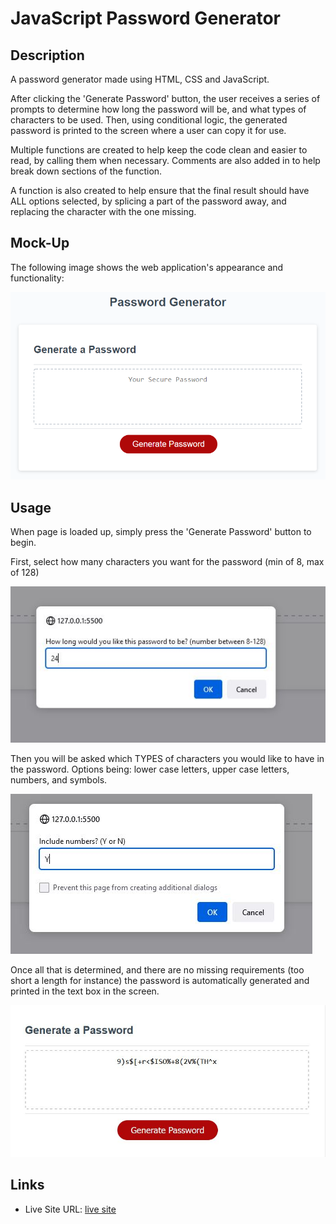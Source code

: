 # JavaScript Password Generator

## Description

A password generator made using HTML, CSS and JavaScript.

After clicking the 'Generate Password' button, the user receives a series of prompts to determine how long the password will be, and what types of characters to be used. Then, using conditional logic, the generated password is printed to the screen where a user can copy it for use.

Multiple functions are created to help keep the code clean and easier to read, by calling them when necessary. Comments are also added in to help break down sections of the function.

A function is also created to help ensure that the final result should have ALL options selected, by splicing a part of the password away, and replacing the character with the one missing.

## Mock-Up

The following image shows the web application's appearance and functionality:

![The Password Generator application displays a red button to "Generate Password".](./Assets/03-javascript-homework-demo.png)

## Usage

When page is loaded up, simply press the 'Generate Password' button to begin.

First, select how many characters you want for the password (min of 8, max of 128)

![prompt window asking user how many characters they would like](./Assets/prompt-window-char.JPG)

Then you will be asked which TYPES of characters you would like to have in the password. Options being: lower case letters, upper case letters, numbers, and symbols.

![prompt window asking user if they'd like the displayed character set to be considered for the password](./Assets/prompt-window-selection.JPG)

Once all that is determined, and there are no missing requirements (too short a length for instance) the password is automatically generated and printed in the text box in the screen.

![final result showing the user's generated password on screen](./Assets/generated-result.JPG)

## Links

- Live Site URL: [live site](https://jon-ledo.github.io/bc-module3-challenge__password-generator/)

